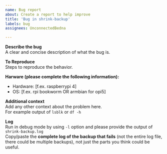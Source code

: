```yaml
---
name: Bug report
about: Create a report to help improve
title: 'Bug in shrink-backup'
labels: bug
assignees: UnconnectedBedna

---
```


**Describe the bug**  
A clear and concise description of what the bug is.

**To Reproduce**  
Steps to reproduce the behavior.

**Harware (please complete the following information):**  
 - Hardware: [f.ex. raspberrypi 4]
 - OS: [f.ex. rpi bookworm OR armbian for opi5]

**Additional context**  
Add any other context about the problem here.  
For example output of `lsblk` or `df -h`

**Log**  
Run in debug mode by using `-l` option and please provide the output of `shrink-backup.log`  
Copy/paste the **complete log of the backup that fails** (not the entire log file, there could be multiple backups), not just the parts you think could be useful.
